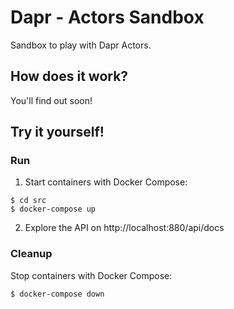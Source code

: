 # Dapr - Actors Sandbox

Sandbox to play with Dapr Actors.

## How does it work?

You'll find out soon!

## Try it yourself!

### Run

1. Start containers with Docker Compose:

```shell
$ cd src
$ docker-compose up
```

2. Explore the API on http://localhost:880/api/docs

### Cleanup

Stop containers with Docker Compose:

```shell
$ docker-compose down
```